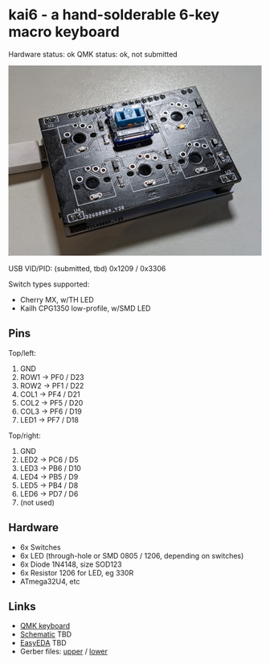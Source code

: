 # kai6 - a hand-solderable 6-key macro keyboard

Hardware status: ok
QMK status: ok, not submitted

![](photo.jpg)

USB VID/PID: (submitted, tbd) 0x1209 / 0x3306

Switch types supported:

* Cherry MX, w/TH LED
* Kailh CPG1350 low-profile, w/SMD LED

## Pins

Top/left:

1. GND
2. ROW1 -> PF0 / D23
3. ROW2 -> PF1 / D22
4. COL1 -> PF4 / D21
5. COL2 -> PF5 / D20
6. COL3 -> PF6 / D19
7. LED1 -> PF7 / D18

Top/right:

1. GND
2. LED2 -> PC6 / D5
3. LED3 -> PB6 / D10
4. LED4 -> PB5 / D9
5. LED5 -> PB4 / D8
6. LED6 -> PD7 / D6
7. (not used)

## Hardware

* 6x Switches
* 6x LED (through-hole or SMD 0805 / 1206, depending on switches)
* 6x Diode 1N4148, size SOD123
* 6x Resistor 1206 for LED, eg 330R
* ATmega32U4, etc

## Links

* [QMK keyboard](https://github.com/softplus/3keyecosystem-qmk/tree/main/6key/kai6)
* [Schematic](#) TBD
* [EasyEDA](#) TBD
* Gerber files: [upper](gerber-upper.zip) / [lower](gerber-lower.zip)
